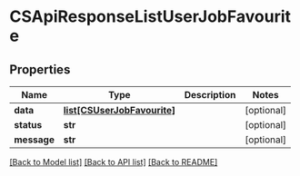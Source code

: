 # CSApiResponseListUserJobFavourite

## Properties
Name | Type | Description | Notes
------------ | ------------- | ------------- | -------------
**data** | [**list[CSUserJobFavourite]**](CSUserJobFavourite.md) |  | [optional] 
**status** | **str** |  | [optional] 
**message** | **str** |  | [optional] 

[[Back to Model list]](../README.md#documentation-for-models) [[Back to API list]](../README.md#documentation-for-api-endpoints) [[Back to README]](../README.md)


